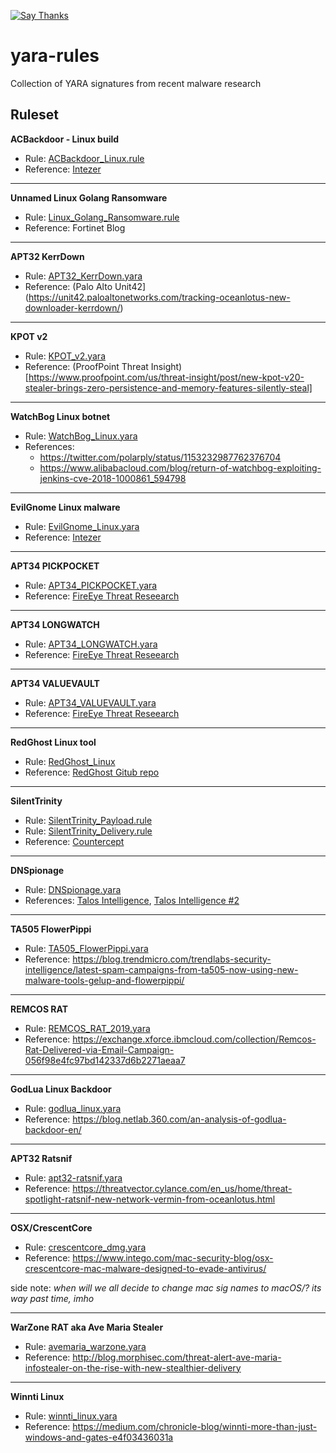 [![Say Thanks](https://img.shields.io/badge/Say%20Thanks-!-1EAEDB.svg?style=flat)](https://saythanks.io/to/deadbits)

# yara-rules
Collection of YARA signatures from recent malware research

## Ruleset
**ACBackdoor - Linux build**
- Rule: [ACBackdoor_Linux.rule](https://raw.githubusercontent.com/deadbits/yara-rules/master/rules/ACBackdoor_Linux.yara)
- Reference: [Intezer](https://www.intezer.com/blog-acbackdoor-analysis-of-a-new-multiplatform-backdoor/)
  
****
**Unnamed Linux Golang Ransomware**
- Rule: [Linux_Golang_Ransomware.rule](https://github.com/deadbits/yara-rules/master/rules/Linux_Golang_Ransomware.rule)
- Reference: Fortinet Blog
  
****
**APT32 KerrDown**  
- Rule: [APT32_KerrDown.yara](https://github.com/deadbits/yara-rules/blob/master/rules/APT32_KerrDown.yara)
- Reference: (Palo Alto Unit42](https://unit42.paloaltonetworks.com/tracking-oceanlotus-new-downloader-kerrdown/)
  
****
**KPOT v2**  
- Rule: [KPOT_v2.yara](https://github.com/deadbits/yara-rules/blob/master/rules/KPOT_v2.yara)
- Reference: (ProofPoint Threat Insight)[https://www.proofpoint.com/us/threat-insight/post/new-kpot-v20-stealer-brings-zero-persistence-and-memory-features-silently-steal]
    
****

**WatchBog Linux botnet**  
- Rule: [WatchBog_Linux.yara](https://github.com/deadbits/yara-rules/blob/master/rules/WatchBog_Linux.yara)
- References: 
  - https://twitter.com/polarply/status/1153232987762376704
  - https://www.alibabacloud.com/blog/return-of-watchbog-exploiting-jenkins-cve-2018-1000861_594798

****
**EvilGnome Linux malware**  
- Rule: [EvilGnome_Linux.yara](https://github.com/deadbits/yara-rules/blob/master/rules/EvilGnome_Linux.yara)
- Reference: [Intezer](https://www.intezer.com/blog-evilgnome-rare-malware-spying-on-linux-desktop-users/)

****
**APT34 PICKPOCKET**  
- Rule: [APT34_PICKPOCKET.yara](https://github.com/deadbits/yara-rules/blob/master/rules/APT34_PICKPOCKET.yara)
- Reference: [FireEye Threat Reseearch](https://www.fireeye.com/blog/threat-research/2019/07/hard-pass-declining-apt34-invite-to-join-their-professional-network.html)

****
**APT34 LONGWATCH**  
- Rule: [APT34_LONGWATCH.yara](https://github.com/deadbits/yara-rules/blob/master/rules/APT34_LONGWATCH.yara)
- Reference: [FireEye Threat Reseearch](https://www.fireeye.com/blog/threat-research/2019/07/hard-pass-declining-apt34-invite-to-join-their-professional-network.html)

****
**APT34 VALUEVAULT**  
- Rule: [APT34_VALUEVAULT.yara](https://github.com/deadbits/yara-rules/blob/master/rules/APT34_VALUEVAULT.yara)
- Reference: [FireEye Threat Reseearch](https://www.fireeye.com/blog/threat-research/2019/07/hard-pass-declining-apt34-invite-to-join-their-professional-network.html)

****
**RedGhost Linux tool**  
- Rule: [RedGhost_Linux](https://github.com/deadbits/yara-rules/blob/master/rules/RedGhost_Linux.yara)
- Reference: [RedGhost Gitub repo](https://github.com/d4rk007/RedGhost/blob/master/redghost.sh)

****
**SilentTrinity**  
- Rule: [SilentTrinity_Payload.rule](https://raw.githubusercontent.com/deadbits/yara-rules/master/rules/SilentTrinity_Payload.yara)
- Rule: [SilentTrinity_Delivery.rule](https://raw.githubusercontent.com/deadbits/yara-rules/master/rules/SilentTrinity_Delivery.yara)
- Reference: [Countercept](https://countercept.com/blog/hunting-for-silenttrinity/)
  
****
**DNSpionage**  
- Rule: [DNSpionage.yara](https://github.com/deadbits/yara-rules/blob/master/rules/DNSpionage.yara)
- References: [Talos Intelligence](https://blog.talosintelligence.com/2019/04/dnspionage-brings-out-karkoff.html), [Talos Intelligence #2](https://blog.talosintelligence.com/2018/11/dnspionage-campaign-targets-middle-east.html)

****

**TA505 FlowerPippi**  
- Rule: [TA505_FlowerPippi.yara](https://github.com/deadbits/yara-rules/blob/master/rules/TA505_FlowerPippi.yara)
- Reference: https://blog.trendmicro.com/trendlabs-security-intelligence/latest-spam-campaigns-from-ta505-now-using-new-malware-tools-gelup-and-flowerpippi/

****
**REMCOS RAT**  
- Rule: [REMCOS_RAT_2019.yara](https://github.com/deadbits/yara-rules/blob/master/rules/REMCOS_RAT_2019.yara)
- Reference: https://exchange.xforce.ibmcloud.com/collection/Remcos-Rat-Delivered-via-Email-Campaign-056f98e4fc97bd142337d6b2271aeaa7

****
**GodLua Linux Backdoor**  
- Rule: [godlua_linux.yara](https://github.com/deadbits/yara-rules/blob/master/rules/godlua_linux.yara)
- Reference: https://blog.netlab.360.com/an-analysis-of-godlua-backdoor-en/

****
**APT32 Ratsnif**
- Rule: [apt32-ratsnif.yara](https://github.com/deadbits/yara-rules/blob/master/rules/apt32-ratsnif.yara)
- Reference: https://threatvector.cylance.com/en_us/home/threat-spotlight-ratsnif-new-network-vermin-from-oceanlotus.html

****
**OSX/CrescentCore**
- Rule: [crescentcore_dmg.yara](https://github.com/deadbits/yara-rules/blob/master/rules/crescentcore_dmg.yara)
- Reference: https://www.intego.com/mac-security-blog/osx-crescentcore-mac-malware-designed-to-evade-antivirus/

side note: _when will we all decide to change mac sig names to macOS/<malware>? its way past time, imho_

****
**WarZone RAT aka Ave Maria Stealer**
- Rule: [avemaria_warzone.yara](https://github.com/deadbits/yara-rules/blob/master/rules/avemaria_warzone.yara)
- Reference: http://blog.morphisec.com/threat-alert-ave-maria-infostealer-on-the-rise-with-new-stealthier-delivery

****
**Winnti Linux**  
- Rule: [winnti_linux.yara](https://github.com/deadbits/yara-rules/blob/master/rules/winnti_linux.yara)
- Reference: https://medium.com/chronicle-blog/winnti-more-than-just-windows-and-gates-e4f03436031a
